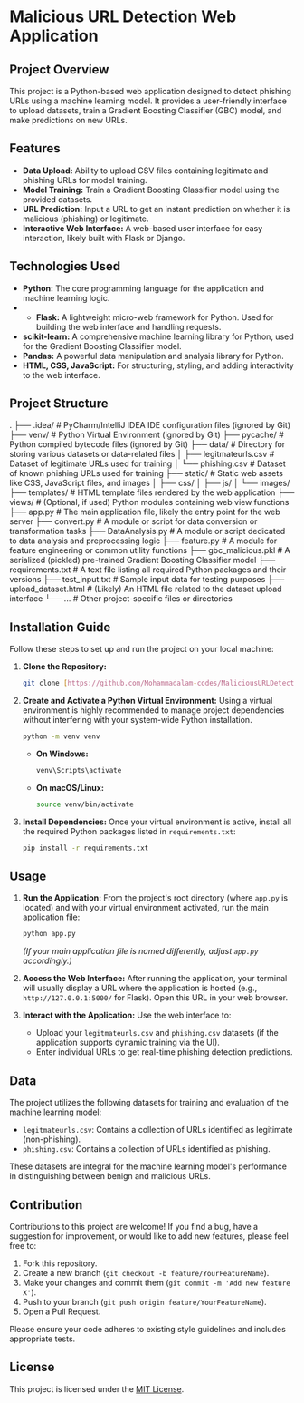 # Malicious URL Detection Web Application

## Project Overview

This project is a Python-based web application designed to detect phishing URLs using a machine learning model. It provides a user-friendly interface to upload datasets, train a Gradient Boosting Classifier (GBC) model, and make predictions on new URLs.

## Features

* **Data Upload:** Ability to upload CSV files containing legitimate and phishing URLs for model training.
* **Model Training:** Train a Gradient Boosting Classifier model using the provided datasets.
* **URL Prediction:** Input a URL to get an instant prediction on whether it is malicious (phishing) or legitimate.
* **Interactive Web Interface:** A web-based user interface for easy interaction, likely built with Flask or Django.

## Technologies Used

* **Python:** The core programming language for the application and machine learning logic.
* * **Flask:** A lightweight micro-web framework for Python. Used for building the web interface and handling requests.
* **scikit-learn:** A comprehensive machine learning library for Python, used for the Gradient Boosting Classifier model.
* **Pandas:** A powerful data manipulation and analysis library for Python.
* **HTML, CSS, JavaScript:** For structuring, styling, and adding interactivity to the web interface.

## Project Structure

.
├── .idea/                 # PyCharm/IntelliJ IDEA IDE configuration files (ignored by Git)
├── venv/                  # Python Virtual Environment (ignored by Git)
├── pycache/           # Python compiled bytecode files (ignored by Git)
├── data/                  # Directory for storing various datasets or data-related files
│   ├── legitmateurls.csv  # Dataset of legitimate URLs used for training
│   └── phishing.csv       # Dataset of known phishing URLs used for training
├── static/                # Static web assets like CSS, JavaScript files, and images
│   ├── css/
│   ├── js/
│   └── images/
├── templates/             # HTML template files rendered by the web application
├── views/                 # (Optional, if used) Python modules containing web view functions
├── app.py                 # The main application file, likely the entry point for the web server
├── convert.py             # A module or script for data conversion or transformation tasks
├── DataAnalysis.py        # A module or script dedicated to data analysis and preprocessing logic
├── feature.py             # A module for feature engineering or common utility functions
├── gbc_malicious.pkl      # A serialized (pickled) pre-trained Gradient Boosting Classifier model
├── requirements.txt       # A text file listing all required Python packages and their versions
├── test_input.txt         # Sample input data for testing purposes
├── upload_dataset.html    # (Likely) An HTML file related to the dataset upload interface
└── ...                    # Other project-specific files or directories


## Installation Guide

Follow these steps to set up and run the project on your local machine:

1.  **Clone the Repository:**
    
    ```bash
    git clone [https://github.com/Mohammadalam-codes/MaliciousURLDetection.git](https://github.com/Mohammadalam-codes/MaliciousURLDetection.git)
    ```

2.  **Create and Activate a Python Virtual Environment:**
    Using a virtual environment is highly recommended to manage project dependencies without interfering with your system-wide Python installation.
    ```bash
    python -m venv venv
    ```
    * **On Windows:**
        ```bash
        venv\Scripts\activate
        ```
    * **On macOS/Linux:**
        ```bash
        source venv/bin/activate
        ```

3.  **Install Dependencies:**
    Once your virtual environment is active, install all the required Python packages listed in `requirements.txt`:
    ```bash
    pip install -r requirements.txt
    ```

## Usage

1.  **Run the Application:**
    From the project's root directory (where `app.py` is located) and with your virtual environment activated, run the main application file:
    ```bash
    python app.py
    ```
    *(If your main application file is named differently, adjust `app.py` accordingly.)*

2.  **Access the Web Interface:**
    After running the application, your terminal will usually display a URL where the application is hosted (e.g., `http://127.0.0.1:5000/` for Flask). Open this URL in your web browser.

3.  **Interact with the Application:**
    Use the web interface to:
    * Upload your `legitmateurls.csv` and `phishing.csv` datasets (if the application supports dynamic training via the UI).
    * Enter individual URLs to get real-time phishing detection predictions.

## Data

The project utilizes the following datasets for training and evaluation of the machine learning model:
* `legitmateurls.csv`: Contains a collection of URLs identified as legitimate (non-phishing).
* `phishing.csv`: Contains a collection of URLs identified as phishing.

These datasets are integral for the machine learning model's performance in distinguishing between benign and malicious URLs.

## Contribution

Contributions to this project are welcome! If you find a bug, have a suggestion for improvement, or would like to add new features, please feel free to:
1.  Fork this repository.
2.  Create a new branch (`git checkout -b feature/YourFeatureName`).
3.  Make your changes and commit them (`git commit -m 'Add new feature X'`).
4.  Push to your branch (`git push origin feature/YourFeatureName`).
5.  Open a Pull Request.

Please ensure your code adheres to existing style guidelines and includes appropriate tests.

## License

This project is licensed under the [MIT License](LICENSE).
